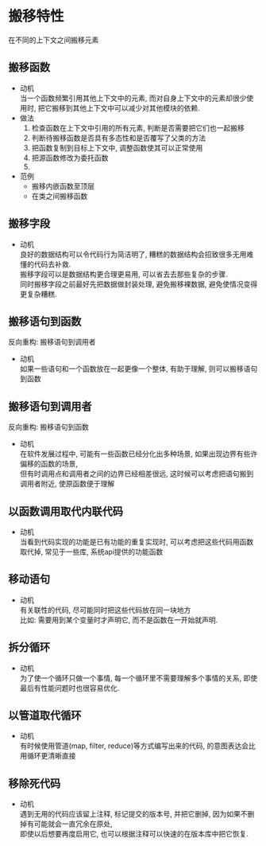 # 搬移特性
在不同的上下文之间搬移元素

## 搬移函数
- 动机  
当一个函数频繁引用其他上下文中的元素, 而对自身上下文中的元素却很少使用时, 把它搬移到其他上下文中可以减少对其他模块的依赖.
- 做法  
    1. 检查函数在上下文中引用的所有元素, 判断是否需要把它们也一起搬移
    2. 判断待搬移函数是否具有多态性和是否覆写了父类的方法
    3. 把函数复制到目标上下文中, 调整函数使其可以正常使用
    4. 把源函数修改为委托函数
    5. 
- 范例  
    - 搬移内嵌函数至顶层
    - 在类之间搬移函数

## 搬移字段
- 动机  
良好的数据结构可以令代码行为简洁明了, 糟糕的数据结构会招致很多无用难懂的代码去补救.  
搬移字段可以是数据结构更合理更易用, 可以省去去那些复杂的步骤.  
同时搬移字段之前最好先把数据做封装处理, 避免搬移裸数据, 避免使情况变得更复杂糟糕.

## 搬移语句到函数
反向重构: 搬移语句到调用者
- 动机  
如果一些语句和一个函数放在一起更像一个整体, 有助于理解, 则可以搬移语句到函数


## 搬移语句到调用者
反向重构: 搬移语句到函数
- 动机  
在软件发展过程中, 可能有一些函数已经分化出多种场景, 如果出现边界有些许偏移的函数的场景,   
但有时调用点和调用者之间的边界已经相差很远, 这时候可以考虑把语句搬到调用者附近, 使原函数便于理解

## 以函数调用取代内联代码
- 动机  
当看到代码实现的功能是已有功能的重复实现时, 可以考虑把这些代码用函数取代掉, 常见于一些库, 系统api提供的功能函数

## 移动语句
- 动机  
有关联性的代码, 尽可能同时把这些代码放在同一块地方  
比如: 需要用到某个变量时才声明它, 而不是函数在一开始就声明.


## 拆分循环
- 动机  
为了使一个循环只做一个事情, 每一个循环里不需要理解多个事情的关系,  即使最后有性能问题时也很容易优化.


## 以管道取代循环
- 动机  
有时候使用管道(map, filter, reduce)等方式编写出来的代码, 的意图表达会比用循环更清晰直接

## 移除死代码
- 动机  
遇到无用的代码应该留上注释, 标记提交的版本号, 并把它删掉, 因为如果不删掉有可能就会一直冗余在原处,   
即使以后想要再度启用它, 也可以根据注释可以快速的在版本库中把它恢复.
